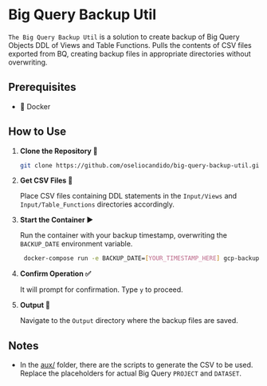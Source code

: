 #  Big Query Backup Util

`The Big Query Backup Util` is a solution to create backup of Big Query Objects DDL of Views and Table Functions. Pulls the contents of CSV files exported from BQ, creating backup files in appropriate directories without overwriting.

## Prerequisites

- 🐳 Docker

## How to Use

1. **Clone the Repository 🔄**
   ```bash
   git clone https://github.com/oseliocandido/big-query-backup-util.git && cd big-query-backup-util
    ```
2.  **Get CSV Files 📄**

    Place CSV files containing DDL statements in the `Input/Views` and `Input/Table_Functions` directories accordingly.

3. **Start the Container ▶️**

    Run the container with your backup timestamp, overwriting the `BACKUP_DATE` environment variable.

   ```bash
    docker-compose run -e BACKUP_DATE=[YOUR_TIMESTAMP_HERE] gcp-backup-ddls
    ```

4.  **Confirm Operation ✅** 
    
    It will prompt for confirmation. Type `y` to proceed.

5. **Output 📂**

    Navigate to the `Output` directory where the backup files are saved.

## Notes
- In the [aux/](aux/) folder, there are the scripts to generate the CSV to be used. Replace the placeholders for actual Big Query `PROJECT` and `DATASET`.
